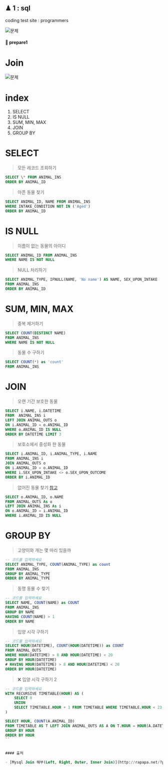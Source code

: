 ## ♟ 1 : sql

coding test site : programmers

![문제](https://github.com/SoobinJung1013/coding-test-study/blob/main/image/1001.png)

#### 🧩 prepare1

# Join

![문제](https://github.com/SoobinJung1013/coding-test-study/blob/main/image/join.png)

# index

1. SELECT
2. IS NULL
3. SUM, MIN, MAX
4. JOIN
5. GROUP BY

# SELECT

> 모든 레코드 조회하기

```sql
SELECT \* FROM ANIMAL_INS
ORDER BY ANIMAL_ID
```

> 아픈 동물 찾기

```sql
SELECT ANIMAL_ID, NAME FROM ANIMAL_INS
WHERE INTAKE_CONDITION NOT IN ('Aged')
ORDER BY ANIMAL_ID
```

# IS NULL

> 이름이 없는 동물의 아이디

```sql
SELECT ANIMAL_ID FROM ANIMAL_INS
WHERE NAME IS NOT NULL
```

> NULL 처리하기

```sql
SELECT ANIMAL_TYPE, IFNULL(NAME, 'No name') AS NAME, SEX_UPON_INTAKE
FROM ANIMAL_INS
ORDER BY ANIMAL_ID
```

# SUM, MIN, MAX

> 중복 제거하기

```sql
SELECT COUNT(DISTINCT NAME)
FROM ANIMAL_INS
WHERE NAME IS NOT NULL
```

> 동물 수 구하기

```sql
SELECT COUNT(*) as 'count'
FROM ANIMAL_INS
```

# JOIN

> 오랜 기간 보호한 동물

```sql
SELECT i.NAME, i.DATETIME
FROM  ANIMAL_INS i
LEFT JOIN ANIMAL_OUTS o
ON i.ANIMAL_ID = o.ANIMAL_ID
WHERE o.ANIMAL_ID IS NULL
ORDER BY DATETIME LIMIT 3
```

> 보호소에서 중성화 한 동물

```sql
SELECT i.ANIMAL_ID, i.ANIMAL_TYPE, i.NAME
FROM ANIMAL_INS i
JOIN ANIMAL_OUTS o
ON i.ANIMAL_ID = o.ANIMAL_ID
WHERE i.SEX_UPON_INTAKE <> o.SEX_UPON_OUTCOME
ORDER BY i.ANIMAL_ID
```

> 없어진 동물 찾기 [참고](https://nittaku.tistory.com/409)

```sql
SELECT o.ANIMAL_ID, o.NAME
FROM ANIMAL_OUTS As o
LEFT JOIN ANIMAL_INS As i
ON o.ANIMAL_ID = i.ANIMAL_ID
WHERE i.ANIMAL_ID IS NULL
```

# GROUP BY

> 고양이와 개는 몇 마리 있을까

```sql
-- 코드를 입력하세요
SELECT ANIMAL_TYPE, COUNT(ANIMAL_TYPE) as count
FROM ANIMAL_INS
GROUP BY ANIMAL_TYPE
ORDER BY ANIMAL_TYPE
```

> 동명 동물 수 찾기

```sql
-- 코드를 입력하세요
SELECT NAME, COUNT(NAME) as COUNT
FROM ANIMAL_INS
GROUP BY NAME
HAVING COUNT(NAME) > 1
ORDER BY NAME
```

> 입양 시각 구하기

```sql
-- 코드를 입력하세요
SELECT HOUR(DATETIME), COUNT(HOUR(DATETIME)) as COUNT
FROM ANIMAL_OUTS
WHERE HOUR(DATETIME) > 8 AND HOUR(DATETIME) < 20
GROUP BY HOUR(DATETIME)
# HAVING HOUR(DATETIME) > 8 AND HOUR(DATETIME) < 20
ORDER BY HOUR(DATETIME)
```

> ❌ 입양 시각 구하기 2

```sql
-- 코드를 입력하세요
WITH RECURSIVE TIMETABLE(HOUR) AS (
    SELECT 0
    UNION
    SELECT TIMETABLE.HOUR + 1 FROM TIMETABLE WHERE TIMETABLE.HOUR < 23
)

SELECT HOUR, COUNT(A.ANIMAL_ID)
FROM TIMETABLE AS T LEFT JOIN ANIMAL_OUTS AS A ON T.HOUR = HOUR(A.DATETIME)
GROUP BY HOUR
ORDER BY HOUR
``


#### 출처

- [Mysql Join 해부(Left, Right, Outer, Inner Join)](http://rapapa.net/?p=311)
```
